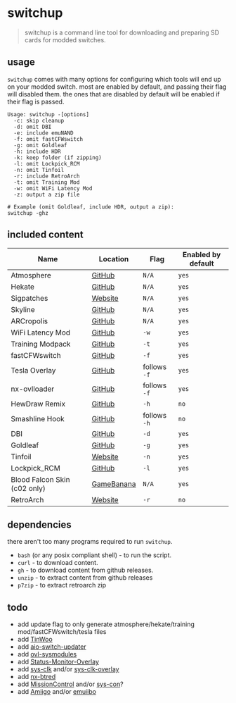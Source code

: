 # switchup
> switchup is a command line tool for downloading and preparing SD cards for modded switches.

## usage
`switchup` comes with many options for configuring which tools will end up on your modded switch.
most are enabled by default, and passing their flag will disabled them. the ones that are disabled by
default will be enabled if their flag is passed.

```
Usage: switchup -[options]
  -c: skip cleanup
  -d: omit DBI
  -e: include emuNAND
  -f: omit fastCFWswitch
  -g: omit Goldleaf
  -h: include HDR
  -k: keep folder (if zipping)
  -l: omit Lockpick_RCM
  -n: omit Tinfoil
  -r: include RetroArch
  -t: omit Training Mod
  -w: omit WiFi Latency Mod
  -z: output a zip file

# Example (omit Goldleaf, include HDR, output a zip):
switchup -ghz
```

## included content

|Name|Location|Flag|Enabled by default|
|--- |---     |--- |---               |
|Atmosphere|[GitHub](https://github.com/Atmosphere-NX/Atmosphere)|`N/A`|`yes`|
|Hekate|[GitHub](https://github.com/CTCaer/hekate)|`N/A`|`yes`|
|Sigpatches|[Website](https://sigmapatches.coomer.party)|`N/A`|`yes`|
|Skyline|[GitHub](https://github.com/skyline-dev/skyline)|`N/A`|`yes`|
|ARCropolis|[GitHub](https://github.com/Raytwo/ARCropolis)|`N/A`|`yes`|
|WiFi Latency Mod|[GitHub](https://github.com/blu-dev/arena-latency-slider)|`-w`|`yes`|
|Training Modpack|[GitHub](https://github.com/jugeeya/UltimateTrainingModpack)|`-t`|`yes`|
|fastCFWswitch|[GitHub](https://github.com/Hartie95/fastCFWswitch)|`-f`|`yes`|
|Tesla Overlay|[GitHub](https://github.com/WerWolv/Tesla-Menu)|follows `-f`|`yes`|
|nx-ovlloader|[GitHub](https://github.com/WerWolv/nx-ovlloader)|follows `-f`|`yes`|
|HewDraw Remix|[GitHub](https://github.com/HDR-Development/HDR-Releases)|`-h`|`no`|
|Smashline Hook|[GitHub](https://github.com/blu-dev/smashline_hook)|follows `-h`|`no`|
|DBI|[GitHub](https://github.com/rashevskyv/dbi)|`-d`|`yes`|
|Goldleaf|[GitHub](https://github.com/XorTroll/Goldleaf)|`-g`|`yes`|
|Tinfoil|[Website](http://tinfoil.io)|`-n`|`yes`|
|Lockpick_RCM|[GitHub](https://github.com/shchmue/Lockpick_RCM)|`-l`|`yes`|
|Blood Falcon Skin (c02 only)|[GameBanana](https://gamebanana.com/mods/308097)|`N/A`|`yes`|
|RetroArch|[Website](https://www.retroarch.com)|`-r`|`no`|

## dependencies
there aren't too many programs required to run `switchup`.

- `bash` (or any posix compliant shell) - to run the script.
- `curl` - to download content.
- `gh` - to download content from github releases.
- `unzip` - to extract content from github releases
- `p7zip` - to extract retroarch zip

## todo
- add update flag to only generate atmosphere/hekate/training mod/fastCFWswitch/tesla files
- add [TinWoo](https://github.com/mrdude2478/TinWoo)
- add [aio-switch-updater](https://github.com/HamletDuFromage/aio-switch-updater)
- add [ovl-sysmodules](https://github.com/WerWolv/ovl-sysmodules)
- add [Status-Monitor-Overlay](https://github.com/masagrator/Status-Monitor-Overlay)
- add [sys-clk](https://github.com/retronx-team/sys-clk) and/or [sys-clk-overlay](https://github.com/SunResearchInstitute/sys-clk-Overlay)
- add [nx-btred](https://github.com/plutooo/nx-btred)
- add [MissionControl](https://github.com/ndeadly/MissionControl) and/or [sys-con](https://github.com/cathery/sys-con)?
- add [Amiigo](https://github.com/CompSciOrBust/Amiigo) and/or [emuiibo](https://github.com/XorTroll/emuiibo)
